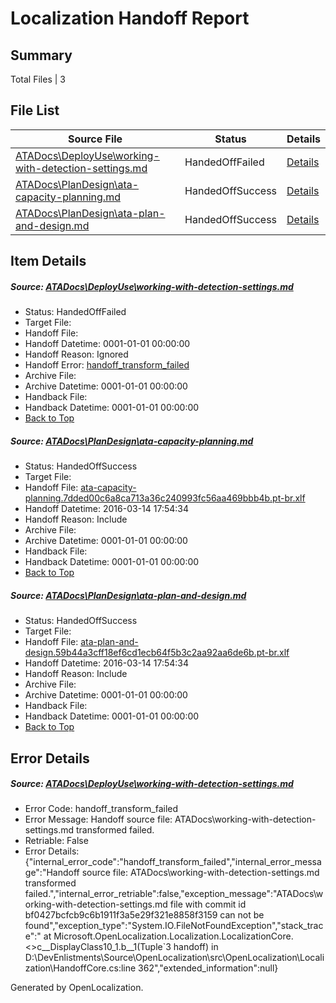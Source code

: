 # <a name='report-top'></a> Localization Handoff Report

## Summary
 Total Files | 3

## File List
 Source File | Status | Details 
 ----------- | ------ | ------- 
 [ATADocs\DeployUse\working-with-detection-settings.md](https://github.com/Microsoft/ATADocs-pr/blob/55d08d8c6ebffd2120478dafd67c7e6f282df7bb/ATADocs/DeployUse/working-with-detection-settings.md) | HandedOffFailed | [Details](#48da69f3fb8edd5bb2d55052f63560940f94367947)
 [ATADocs\PlanDesign\ata-capacity-planning.md](https://github.com/Microsoft/ATADocs-pr/blob/55d08d8c6ebffd2120478dafd67c7e6f282df7bb/ATADocs/PlanDesign/ata-capacity-planning.md) | HandedOffSuccess | [Details](#8dae653c43b144c6d1ee8b2efdf4b326c14bb3c2125)
 [ATADocs\PlanDesign\ata-plan-and-design.md](https://github.com/Microsoft/ATADocs-pr/blob/55d08d8c6ebffd2120478dafd67c7e6f282df7bb/ATADocs/PlanDesign/ata-plan-and-design.md) | HandedOffSuccess | [Details](#248ad7b1d055abf75df8bf932d7583b6f8b6dee7126)

## Item Details
##### <a name='48da69f3fb8edd5bb2d55052f63560940f94367947'></a> Source: [ATADocs\DeployUse\working-with-detection-settings.md](https://github.com/Microsoft/ATADocs-pr/blob/55d08d8c6ebffd2120478dafd67c7e6f282df7bb/ATADocs/DeployUse/working-with-detection-settings.md)
* Status: HandedOffFailed
* Target File: 
* Handoff File: 
* Handoff Datetime: 0001-01-01 00:00:00
* Handoff Reason: Ignored
* Handoff Error: [handoff_transform_failed](#48da69f3fb8edd5bb2d55052f63560940f94367947handoff_transform_failed)
* Archive File: 
* Archive Datetime: 0001-01-01 00:00:00
* Handback File: 
* Handback Datetime: 0001-01-01 00:00:00
* [Back to Top](#report-top)

##### <a name='8dae653c43b144c6d1ee8b2efdf4b326c14bb3c2125'></a> Source: [ATADocs\PlanDesign\ata-capacity-planning.md](https://github.com/Microsoft/ATADocs-pr/blob/55d08d8c6ebffd2120478dafd67c7e6f282df7bb/ATADocs/PlanDesign/ata-capacity-planning.md)
* Status: HandedOffSuccess
* Target File: 
* Handoff File: [ata-capacity-planning.7dded00c6a8ca713a36c240993fc56aa469bbb4b.pt-br.xlf](https://github.com/Microsoft/EM.handoff/blob/b9595f2f900e85f39900d243e6170f41d2844e11/ol-handoff/Microsoft/ATADocs-pr.pt-br/master/ata-capacity-planning.7dded00c6a8ca713a36c240993fc56aa469bbb4b.pt-br.xlf)
* Handoff Datetime: 2016-03-14 17:54:34
* Handoff Reason: Include
* Archive File: 
* Archive Datetime: 0001-01-01 00:00:00
* Handback File: 
* Handback Datetime: 0001-01-01 00:00:00
* [Back to Top](#report-top)

##### <a name='248ad7b1d055abf75df8bf932d7583b6f8b6dee7126'></a> Source: [ATADocs\PlanDesign\ata-plan-and-design.md](https://github.com/Microsoft/ATADocs-pr/blob/55d08d8c6ebffd2120478dafd67c7e6f282df7bb/ATADocs/PlanDesign/ata-plan-and-design.md)
* Status: HandedOffSuccess
* Target File: 
* Handoff File: [ata-plan-and-design.59b44a3cff18ef6cd1ecb64f5b3c2aa92aa6de6b.pt-br.xlf](https://github.com/Microsoft/EM.handoff/blob/b9595f2f900e85f39900d243e6170f41d2844e11/ol-handoff/Microsoft/ATADocs-pr.pt-br/master/ata-plan-and-design.59b44a3cff18ef6cd1ecb64f5b3c2aa92aa6de6b.pt-br.xlf)
* Handoff Datetime: 2016-03-14 17:54:34
* Handoff Reason: Include
* Archive File: 
* Archive Datetime: 0001-01-01 00:00:00
* Handback File: 
* Handback Datetime: 0001-01-01 00:00:00
* [Back to Top](#report-top)


## Error Details
##### <a name='48da69f3fb8edd5bb2d55052f63560940f94367947handoff_transform_failed'></a> Source: [ATADocs\DeployUse\working-with-detection-settings.md](#48da69f3fb8edd5bb2d55052f63560940f94367947)
* Error Code: handoff_transform_failed
* Error Message: Handoff source file: ATADocs\working-with-detection-settings.md transformed failed.
* Retriable: False
* Error Details: {"internal_error_code":"handoff_transform_failed","internal_error_message":"Handoff source file: ATADocs\\working-with-detection-settings.md transformed failed.","internal_error_retriable":false,"exception_message":"ATADocs\\working-with-detection-settings.md file with commit id bf0427bcfcb9c6b1911f3a5e29f321e8858f3159 can not be found","exception_type":"System.IO.FileNotFoundException","stack_trace":"   at Microsoft.OpenLocalization.Localization.LocalizationCore.<>c__DisplayClass10_1.<GetHandoffFiles>b__1(Tuple`3 handoff) in D:\\DevEnlistments\\Source\\OpenLocalization\\src\\OpenLocalization\\Localization\\HandoffCore.cs:line 362","extended_information":null}


Generated by OpenLocalization.
